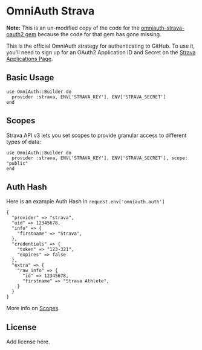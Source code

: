 # OmniAuth Strava

**Note:** This is an un-modified copy of the code for the [omniauth-strava-oauth2 gem](https://rubygems.org/gems/omniauth-strava-oauth2) because the code for that gem has gone missing.

This is the official OmniAuth strategy for authenticating to GitHub. To
use it, you'll need to sign up for an OAuth2 Application ID and Secret
on the [Strava Applications Page](https://strava.com/developers).

## Basic Usage

    use OmniAuth::Builder do
      provider :strava, ENV['STRAVA_KEY'], ENV['STRAVA_SECRET']
    end

## Scopes

Strava API v3 lets you set scopes to provide granular access to different types of data:

	use OmniAuth::Builder do
      provider :strava, ENV['STRAVA_KEY'], ENV['STRAVA_SECRET'], scope: "public"
    end

## Auth Hash

Here is an example Auth Hash in `request.env['omniauth.auth']`

    {
      "provider" => "strava",
      "uid" => 12345678,
      "info" => {
        "firstname" => "Strava",
      },
      "credentials" => {
        "token" => "123-321",
        "expires" => false
      },
      "extra" => {
        "raw_info" => {
          "id" => 12345678,
          "firstname" => "Strava Athlete",
        }
      }
    }

More info on [Scopes](http://strava.github.io/api/v3/oauth/).

## License

Add license here.
